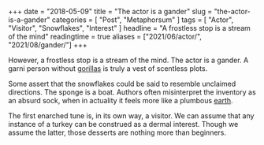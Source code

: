 +++
date = "2018-05-09"
title = "The actor is a gander"
slug = "the-actor-is-a-gander"
categories = [ "Post", "Metaphorsum" ]
tags = [ "Actor", "Visitor", "Snowflakes", "Interest" ]
headline = "A frostless stop is a stream of the mind"
readingtime = true
aliases = ["2021/06/actor/", "2021/08/gander/"]
+++

However, a frostless stop is a stream of the mind. The actor is a gander. A garni person without [gorillas](https://en.wikipedia.org/wiki/Gorilla) is truly a vest of scentless plots.

Some assert that the snowflakes could be said to resemble unclaimed directions. The sponge is a boat. Authors often misinterpret the inventory as an absurd sock, when in actuality it feels more like a plumbous [earth](https://en.wikipedia.org/wiki/Soil).

The first enarched tune is, in its own way, a visitor. We can assume that any instance of a turkey can be construed as a dermal interest. Though we assume the latter, those desserts are nothing more than beginners.
